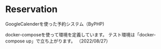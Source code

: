 # Reservation
GoogleCalenderを使った予約システム（ByPHP)

docker-composeを使って環境を定義しています。
テスト環境は「docker-compose up」で立ち上がります。
（2022/08/27）

